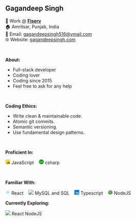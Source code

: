 ## **Gagandeep Singh**

💼 Work @ [**Fiserv**](https://www.fiserv.com/)<br>
🏠 Amritsar, Punjab, India<br>
📧 Email: [gagandeepsingh516@ymail.com](mailto:gagandeepsingh516@ymail.com)<br>
🌐 Website: [gagandeepsingh.com](https://github.com/gagan1999)<br>

<br>

**About:**

- Full-stack developer
- Coding lover
- Coding since 2015
- Feel free to ask for any help

<br>

**Coding Ethics:**

- Write clean & maintainable code.
- Atomic git commits.
- Semantic versioning.
- Use fundamental design patterns.

<br>

**Proficient In:**<br>

<img height="15" src="https://raw.githubusercontent.com/github/explore/80688e429a7d4ef2fca1e82350fe8e3517d3494d/topics/javascript/javascript.png"> JavaScript &nbsp;&nbsp;
<img height="15" src="https://raw.githubusercontent.com/github/explore/80688e429a7d4ef2fca1e82350fe8e3517d3494d/topics/csharp/csharp.png"> csharp &nbsp;&nbsp;

<br>

**Familiar With:**<br>

<img height="15" src="https://raw.githubusercontent.com/github/explore/80688e429a7d4ef2fca1e82350fe8e3517d3494d/topics/react/react.png"> React &nbsp;&nbsp;
<img height="15" src="https://www.vectorlogo.zone/logos/mysql/mysql-icon.svg"> MySQL and SQL &nbsp;&nbsp;
<img height="15" src="https://raw.githubusercontent.com/github/explore/80688e429a7d4ef2fca1e82350fe8e3517d3494d/topics/typescript/typescript.png"> Typescript &nbsp;&nbsp;
<img height="15" src="https://raw.githubusercontent.com/github/explore/80688e429a7d4ef2fca1e82350fe8e3517d3494d/topics/nodejs/nodejs.png"> NodeJS &nbsp;&nbsp;
<br>

**Currently Exploring:**<br>

<img height="15" src="https://www.vectorlogo.zone/logos/golang/golang-icon.svg"> React NodeJS &nbsp;&nbsp;

<br>
